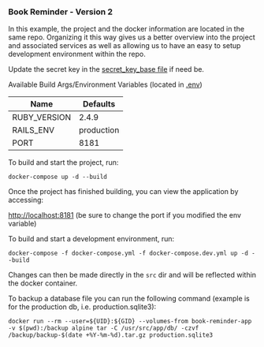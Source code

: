 ### Book Reminder - Version 2

In this example, the project and the docker information are located in the same repo. Organizing it this way gives us a better overview into the project and associated services as well as allowing us to have an easy to setup development environment within the repo.

Update the secret key in the [secret_key_base file](secret_key_base) if need be.

Available Build Args/Environment Variables (located in [.env](.env))

| Name | Defaults |
| ------ | ------ |
| RUBY_VERSION | 2.4.9 |
| RAILS_ENV | production |
| PORT | 8181 |

To build and start the project, run:

```
docker-compose up -d --build
```

Once the project has finished building, you can view the application by accessing:

[http://localhost:8181](http://localhost:8181) (be sure to change the port if you modified the env variable)


To build and start a development environment, run:
```
docker-compose -f docker-compose.yml -f docker-compose.dev.yml up -d --build
```

Changes can then be made directly in the ```src``` dir and will be reflected within the docker container.


To backup a database file you can run the following command (example is for the production db, i.e. production.sqlite3):
```
docker run --rm --user=${UID}:${GID} --volumes-from book-reminder-app -v $(pwd):/backup alpine tar -C /usr/src/app/db/ -czvf /backup/backup-$(date +%Y-%m-%d).tar.gz production.sqlite3
```